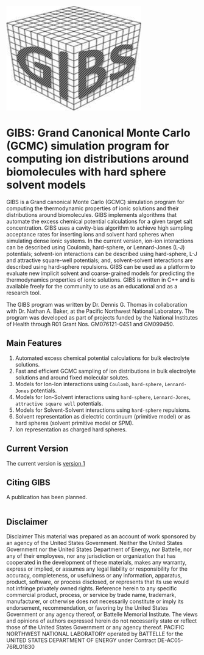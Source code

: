 ![GIBS](/images/gibs_icon.png)
# GIBS: Grand Canonical Monte Carlo (GCMC) simulation program for computing ion distributions around biomolecules with hard sphere solvent models

GIBS is a Grand canonical Monte Carlo (GCMC) simulation program for computing the 
thermodynamic properties of ionic solutions and their distributions around 
biomolecules. GIBS implements algorithms that automate the excess chemical potential 
calculations for a given target salt concentration. GIBS uses a cavity-bias 
algorithm to achieve high sampling acceptance rates for inserting ions and solvent 
hard spheres when simulating dense ionic systems. In the current version, 
ion-ion interactions can be described using Coulomb, hard-sphere, or Lennard-Jones (L-J)
potentials; solvent-ion interactions can be described using hard-sphere, L-J and 
attractive square-well potentials; and, solvent-solvent interactions are described 
using hard-sphere repulsions. GIBS can be used as a platform to evaluate new implicit 
solvent and coarse-grained models for predicting the thermodynamics properties of 
ionic solutions. GIBS is written in C++ and is available freely for the community to 
use as an educational and as a research tool.

The GIBS program was written by Dr. Dennis G. Thomas in collaboration with Dr. Nathan A. Baker, at the Pacific Northwest National Laboratory. The program was developed as part of projects funded by the National Institutes of Health through R01 Grant Nos. GM076121-04S1 and GM099450.

## Main Features

1. Automated excess chemical potential calculations for bulk electrolyte solutions.
2.	Fast and efficient GCMC sampling of ion distributions in bulk electrolyte solutions and around fixed molecular solutes.
3.	Models for Ion-Ion interactions using `Coulomb`, `hard-sphere`, `Lennard-Jones` potentials.
4.	Models for Ion-Solvent interactions using `hard-sphere`, `Lennard-Jones`, `attractive square well` potentials.
5.	Models for Solvent-Solvent interactions using `hard-sphere` repulsions.
6.	Solvent representation as dielectric continuum (primitive model) or as hard spheres (solvent primitive model or SPM).
7.	Ion representation as charged hard spheres.

## Current Version

The current version is [version 1](/release_version_1) 

## Citing GIBS

A publication has been planned.

```

```
## Disclaimer
Disclaimer
This material was prepared as an account of work sponsored by an agency of the 
United States Government.  Neither the United States Government nor the United 
States Department of Energy, nor Battelle, nor any of their employees, nor any 
jurisdiction or organization that has cooperated in the development of these 
materials, makes any warranty, express or implied, or assumes any legal liability 
or responsibility for the accuracy, completeness, or usefulness or any 
information, apparatus, product, software, or process disclosed, or represents 
that its use would not infringe privately owned rights.
Reference herein to any specific commercial product, process, or service by trade 
name, trademark, manufacturer, or otherwise does not necessarily constitute or 
imply its endorsement, recommendation, or favoring by the United States 
Government or any agency thereof, or Battelle Memorial Institute. The views and 
opinions of authors expressed herein do not necessarily state or reflect those of 
the United States Government or any agency thereof.
PACIFIC NORTHWEST NATIONAL LABORATORY
operated by
BATTELLE
for the
UNITED STATES DEPARTMENT OF ENERGY
under Contract DE-AC05-76RL01830

